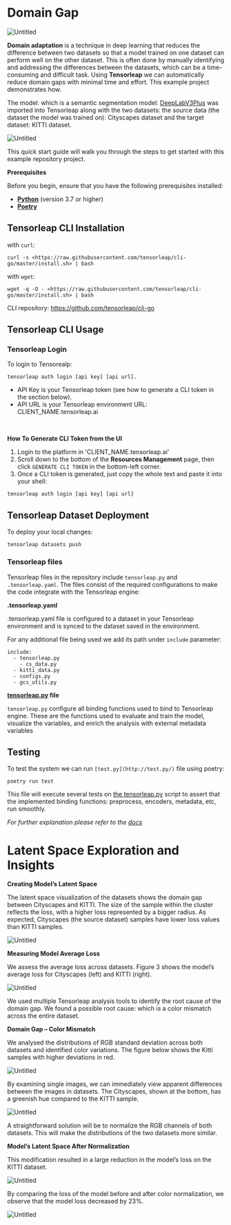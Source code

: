 # Domain Gap

![Untitled](domain_gap/utils/images/domain_gap.png)

**Domain adaptation** is a technique in deep learning that reduces the difference between two datasets so that a model trained on one dataset can perform well on the other dataset. This is often done by manually identifying and addressing the differences between the datasets, which can be a time-consuming and difficult task. Using **Tensorleap** we can automatically reduce domain gaps with minimal time and effort. This example project demonstrates how. 

The model: which is a semantic segmentation model: [DeepLabV3Plus](https://github.com/VainF/DeepLabV3Plus-Pytorch) was imported into Tensorleap along with the two datasets: the source data (the dataset the model was trained on): Cityscapes dataset and the target dataset: KITTI dataset. 

![Untitled](domain_gap/utils/images/cs_kitti_masks.png)

This quick start guide will walk you through the steps to get started with this example repository project.

**Prerequisites**

Before you begin, ensure that you have the following prerequisites installed:

- **[Python](https://www.python.org/)** (version 3.7 or higher)
- **[Poetry](https://python-poetry.org/)**

## Tensorleap **CLI Installation**

with `curl`:

```
curl -s <https://raw.githubusercontent.com/tensorleap/cli-go/master/install.sh> | bash
```

with `wget`:

```
wget -q -O - <https://raw.githubusercontent.com/tensorleap/cli-go/master/install.sh> | bash
```

CLI repository: https://github.com/tensorleap/cli-go

## Tensorleap CLI Usage

### Tensorleap **Login**

To login to Tensorealp:

```
tensorleap auth login [api key] [api url].

```

- API Key is your Tensorleap token (see how to generate a CLI token in the section below).
- API URL is your Tensorleap environment URL: CLIENT_NAME.tensorleap.ai

<br>

**How To Generate CLI Token from the UI**

1. Login to the platform in 'CLIENT_NAME.tensorleap.ai'
2. Scroll down to the bottom of the **Resources Management** page, then click `GENERATE CLI TOKEN` in the bottom-left corner.
3. Once a CLI token is generated, just copy the whole text and paste it into your shell:

```
tensorleap auth login [api key] [api url]

```

## Tensorleap **Dataset Deployment**

To deploy your local changes:

```
tensorleap datasets push

```

### **Tensorleap files**

Tensorleap files in the repository include `tensorleap.py` and `.tensorleap.yaml`. The files consist of the  required configurations to make the code integrate with the Tensorleap engine:

**.tensorleap.yaml**

.tensorleap.yaml file is configured to a dataset in your Tensorleap environment and is synced to the dataset saved in the environment.

For any additional file being used we add its path under `include` parameter:

```
include:
  - tensorleap.py
	- cs_data.py
  - kitti_data.py
  - configs.py
  - gcs_utils.py

```

**[tensorleap.py](http://tensorleap.py/) file**

`tensorleap.py` configure all binding functions used to bind to Tensorleap engine. These are the functions used to evaluate and train the model, visualize the variables, and enrich the analysis with external metadata variables

## Testing

To test the system we can run `[test.py](http://test.py/)` file using poetry:

```
poetry run test

```

This file will execute several tests on [the tensorleap.py](http://tensorleap.py/) script to assert that the implemented binding functions: preprocess, encoders,  metadata, etc,  run smoothly.

*For further explanation please refer to the [docs](https://docs.tensorleap.ai/)*

# Latent Space Exploration and Insights

**Creating Model’s Latent Space**

The latent space visualization of the datasets shows the domain gap between Cityscapes and KITTI. The size of the sample within the cluster reflects the loss, with a higher loss represented by a bigger radius. As expected, Cityscapes (the source dataset) samples have lower loss values than KITTI samples.

![Untitled](domain_gap/utils/images/latent_space_before_norm.png)

**Measuring Model Average Loss**

We assess the average loss across datasets. Figure 3 shows the model’s average loss for Cityscapes (left) and KITTI (right).

![Untitled](domain_gap/utils/images/before_norm_plot.png)

We used multiple Tensorleap analysis tools to identify the root cause of the domain gap. We found a possible root cause: which is a color mismatch across the entire dataset.

**Domain Gap – Color Mismatch**

We analysed the distributions of RGB standard deviation across both datasets and identified color variations. The figure below shows the Kitti samples with higher deviations in red.

![Untitled](domain_gap/utils/images/std_diff.png)

By examining single images, we can immediately view apparent differences between the images in datasets. The Cityscapes, shown at the bottom, has a greenish hue compared to the KITTI sample. 

![Untitled](domain_gap/utils/images/single_samples_vis.png)

A straightforward solution will be to normalize the RGB channels of both datasets. This will make the distributions of the two datasets more similar.

**Model’s Latent Space After Normalization**

This modification resulted in a large reduction in the model’s loss on the KITTI dataset.

![Untitled](domain_gap/utils/images/latent_space_after_norm.png)

By comparing the loss of the model before and after color normalization, we observe that the model loss decreased by 23%.

![Untitled](domain_gap/utils/images/loss_diff_after_norm.png)


